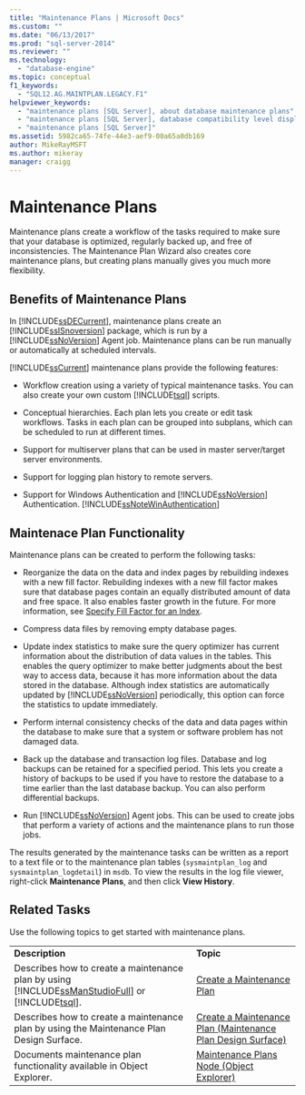 ```yaml
---
title: "Maintenance Plans | Microsoft Docs"
ms.custom: ""
ms.date: "06/13/2017"
ms.prod: "sql-server-2014"
ms.reviewer: ""
ms.technology: 
  - "database-engine"
ms.topic: conceptual
f1_keywords: 
  - "SQL12.AG.MAINTPLAN.LEGACY.F1"
helpviewer_keywords: 
  - "maintenance plans [SQL Server], about database maintenance plans"
  - "maintenance plans [SQL Server], database compatibility level displayed in designer"
  - "maintenance plans [SQL Server]"
ms.assetid: 5982ca65-74fe-44e3-aef9-00a65a0db169
author: MikeRayMSFT
ms.author: mikeray
manager: craigg
---
```

# Maintenance Plans
  Maintenance plans create a workflow of the tasks required to make sure that your database is optimized, regularly backed up, and free of inconsistencies. The Maintenance Plan Wizard also creates core maintenance plans, but creating plans manually gives you much more flexibility.  
  
## Benefits of Maintenance Plans  
 In [!INCLUDE[ssDECurrent](../../includes/ssdecurrent-md.md)], maintenance plans create an [!INCLUDE[ssISnoversion](../../includes/ssisnoversion-md.md)] package, which is run by a [!INCLUDE[ssNoVersion](../../includes/ssnoversion-md.md)] Agent job. Maintenance plans can be run manually or automatically at scheduled intervals.  
  
 [!INCLUDE[ssCurrent](../../includes/sscurrent-md.md)] maintenance plans provide the following features:  
  
-   Workflow creation using a variety of typical maintenance tasks. You can also create your own custom [!INCLUDE[tsql](../../includes/tsql-md.md)] scripts.  
  
-   Conceptual hierarchies. Each plan lets you create or edit task workflows. Tasks in each plan can be grouped into subplans, which can be scheduled to run at different times.  
  
-   Support for multiserver plans that can be used in master server/target server environments.  
  
-   Support for logging plan history to remote servers.  
  
-   Support for Windows Authentication and [!INCLUDE[ssNoVersion](../../includes/ssnoversion-md.md)] Authentication. [!INCLUDE[ssNoteWinAuthentication](../../includes/ssnotewinauthentication-md.md)]  
  
## Maintenace Plan Functionality  
 Maintenance plans can be created to perform the following tasks:  
  
-   Reorganize the data on the data and index pages by rebuilding indexes with a new fill factor. Rebuilding indexes with a new fill factor makes sure that database pages contain an equally distributed amount of data and free space. It also enables faster growth in the future. For more information, see [Specify Fill Factor for an Index](../indexes/specify-fill-factor-for-an-index.md).  
  
-   Compress data files by removing empty database pages.  
  
-   Update index statistics to make sure the query optimizer has current information about the distribution of data values in the tables. This enables the query optimizer to make better judgments about the best way to access data, because it has more information about the data stored in the database. Although index statistics are automatically updated by [!INCLUDE[ssNoVersion](../../includes/ssnoversion-md.md)] periodically, this option can force the statistics to update immediately.  
  
-   Perform internal consistency checks of the data and data pages within the database to make sure that a system or software problem has not damaged data.  
  
-   Back up the database and transaction log files. Database and log backups can be retained for a specified period. This lets you create a history of backups to be used if you have to restore the database to a time earlier than the last database backup. You can also perform differential backups.  
  
-   Run [!INCLUDE[ssNoVersion](../../includes/ssnoversion-md.md)] Agent jobs. This can be used to create jobs that perform a variety of actions and the maintenance plans to run those jobs.  
  
 The results generated by the maintenance tasks can be written as a report to a text file or to the maintenance plan tables (`sysmaintplan_log` and `sysmaintplan_logdetail`) in `msdb`. To view the results in the log file viewer, right-click **Maintenance Plans**, and then click **View History**.  
  
## Related Tasks  
 Use the following topics to get started with maintenance plans.  
  
|||  
|-|-|  
|**Description**|**Topic**|  
|Describes how to create a maintenance plan by using [!INCLUDE[ssManStudioFull](../../includes/ssmanstudiofull-md.md)] or [!INCLUDE[tsql](../../includes/tsql-md.md)].|[Create a Maintenance Plan](create-a-maintenance-plan.md)|  
|Describes how to create a maintenance plan by using the Maintenance Plan Design Surface.|[Create a Maintenance Plan &#40;Maintenance Plan Design Surface&#41;](create-a-maintenance-plan-maintenance-plan-design-surface.md)|  
|Documents maintenance plan functionality available in Object Explorer.|[Maintenance Plans Node &#40;Object Explorer&#41;](../../ssms/object/object-explorer.md)|  
  
  
